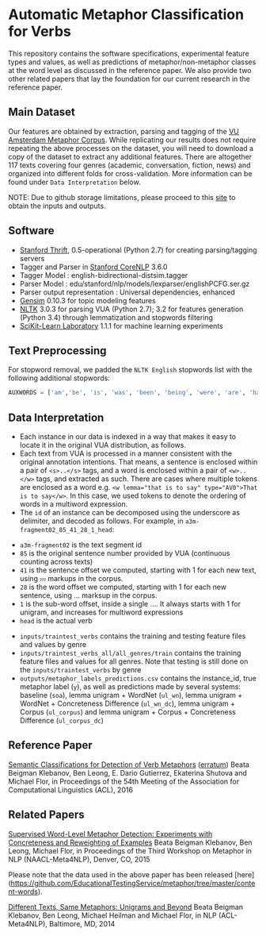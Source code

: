 # Automatic Metaphor Classification for Verbs

This repository contains the software specifications, experimental feature types and values, as well as predictions of metaphor/non-metaphor classes at the word level as discussed in the reference paper. We also provide two other related papers that lay the foundation for our current research in the reference paper.

Main Dataset
---------
Our features are obtained by extraction, parsing and tagging of the [VU Amsterdam Metaphor Corpus](http://ota.ahds.ac.uk/headers/2541.xml). While replicating our results does not require repeating the above processes on the dataset, you will need to download a copy of the dataset to extract any additional features. There are altogether 117 texts covering four genres (academic, conversation, fiction, news) and organized into different folds for cross-validation. More information can be found under `Data Interpretation` below.

NOTE: Due to github storage limitations, please proceed to this [site](http://benleong.net/ets/verbs) to obtain the inputs and outputs.

Software
---------
* [Stanford Thrift](https://github.com/EducationalTestingService/stanford-thrift/releases), 0.5-operational (Python 2.7) for creating parsing/tagging servers
* Tagger and Parser in [Stanford CoreNLP](http://stanfordnlp.github.io/CoreNLP/) 3.6.0
 * Tagger Model : english-bidirectional-distsim.tagger
 * Parser Model : edu/stanford/nlp/models/lexparser/englishPCFG.ser.gz
 * Parser output representation : Universal dependencies, enhanced
* [Gensim](https://radimrehurek.com/gensim) 0.10.3 for topic modeling features
* [NLTK](http://www.nltk.org/) 3.0.3 for parsing VUA (Python 2.7); 3.2 for features generation (Python 3.4) through lemmatization and stopwords filtering
* [SciKit-Learn Laboratory](https://github.com/EducationalTestingService/skll) 1.1.1 for machine learning experiments


Text Preprocessing
---------
For stopword removal, we padded the `NLTK English` stopwords list with the following additional stopwords:
```python
AUXWORDS = ['am','be', 'is', 'was', 'been', 'being', 'were', 'are', 'have', 'has', 'had', 'having', 'do', 'did', 'does', 'done', 'doing', 'didnt','doesnt','dont','havent', 'hasnt','couldnt','wont','shouldnt', 'wouldnt','cant','cannot','hadnt','shant','arent','isnt','mightnt','mustnt','werent','wasnt', 'neednt','oughtnt','couldve','mightve', 'mustve','shouldve','would','wouldve']
```

Data Interpretation
---------
* Each instance in our data is indexed in a way that makes it easy to locate it in the original VUA distribution, as follows.
* Each text from VUA is processed in a manner consistent with the original annotation intentions. That means, a sentence is enclosed within a pair of `<s>..</s>` tags, and a word is enclosed within a pair of `<w>..</w>` tags, and extracted as such. There are cases where multiple tokens are enclosed as a word e.g. `<w lemma="that is to say" type="AV0">That is to say</w>`. In this case, we used tokens to denote the ordering of words in a multiword expression.
 * The `id` of an instance can be decomposed using the underscore as delimiter, and decoded as follows. For example, in `a3m-fragment02_85_41_28_1_head`:
  - `a3m-fragment02` is the text segment id
  - `85` is the original sentence number provided by VUA (continuous counting across texts)
  - `41` is the sentence offset we computed, starting with 1 for each new text, using <s>...</s> markups in the corpus.
  - `28` is the word offset we computed, starting with 1 for each new sentence, using <w>...</w> marksup in the corpus.
  - `1` is the sub-word offset, inside a single <w>...</w>. It always starts with 1 for unigram, and increases for multiword expressions
  - `head` is the actual verb
* `inputs/traintest_verbs` contains the training and testing feature files and values by genre
* `inputs/traintest_verbs_all/all_genres/train` contains the training feature files and values for all genres. Note that testing is still done on the `inputs/traintest_verbs` by genre
* `outputs/metaphor_labels_predictions.csv` contains the instance_id, true metaphor label (`y`), as well as predictions made by several systems: baseline (`soa`), lemma unigram + WordNet (`ul_wn`), lemma unigram + WordNet + Concreteness Difference (`ul_wn_dc`), lemma unigram + Corpus (`ul_corpus`) and lemma unigram + Corpus + Concreteness Difference (`ul_corpus_dc`)



Reference Paper
---------
[Semantic Classifications for Detection of Verb Metaphors](http://aclweb.org/anthology/P/P16/P16-2017.pdf)
([erratum](paper/metaphor_acl_2016_erratum.pdf))
Beata Beigman Klebanov, Ben Leong, E. Dario Gutierrez, Ekaterina Shutova and Michael Flor, in Proceedings of the 54th Meeting of the Association for Computational Linguistics (ACL), 2016

Related Papers
---------
[Supervised Word-Level Metaphor Detection: Experiments with Concreteness and Reweighting of Examples](https://aclweb.org/anthology/W/W15/W15-1402.pdf)
Beata Beigman Klebanov, Ben Leong, Michael Flor,
in Proceedings of the Third Workshop on Metaphor in NLP (NAACL-Meta4NLP), Denver, CO, 2015

Please note that the data used in the above paper has been released [here] (https://github.com/EducationalTestingService/metaphor/tree/master/content-words).


[Different Texts, Same Metaphors: Unigrams and Beyond](http://anthology.aclweb.org/W/W14/W14-2302.pdf)
Beata Beigman Klebanov, Ben Leong, Michael Heilman and Michael Flor,
in NLP (ACL-Meta4NLP), Baltimore, MD, 2014


